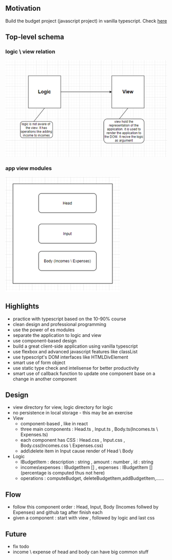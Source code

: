 <h2>Motivation</h2>
Build the budget project (javascript project) in vanilla typescript. Check <a href='https://www.youtube.com/watch?v=z4cYVYMJs80&list=PLT6u32ApxFVBRo-wCMmwdp2c66GscEDy6&index=1'>here</a>

<h2>Top-level schema</h2>

<h3>logic \ view relation</h3>

![Screenshot](./figs/top-level-schema.png)

<h3>app view modules</h3>

![Screenshot](./figs/app-modules.png)

<h2>Highlights</h2>
<ul>
<li>practice with typescript based on the 10-90% course</li>
<li>clean design and professional programming</li>
<li>use the power of es modules</li>
<li>separate the application to logic and view</li>
<li>use component-based design</li>
<li>build a great client-side application using vanilla typescript
</li>
<li>use flexbox and advanced javascript features like classList</li>
<li>use typescript's DOM interfaces like HTMLDivElement</li>
<li>smart use of form object</li>
<li>use static type check and intelisense for better productivity</li>
<li>smart use of callback function to update one component base on a change in another component</li>

</ul>

<h2>Design</h2>
<ul>
<li>view directory for view, logic directory for logic</li>
<li>no persistence in local storage - this may be an exercise</li>
<li>View
<ul>
<li>component-based , like in react</li>
<li>three main components : Head.ts , Input.ts , Body.ts(Incomes.ts \ Expenses.ts)</li>
<li>each component has CSS : Head.css , Input.css , Body.css(Incomes.css \ Expenses.css)</li>
<li>add\delete item in Input cause render of Head \ Body</li>
</ul>   
</li>
<li>Logic
<ul>
<li>IBudgetItem : description : string , amount : number , id : string</li>
<li>incomes\expenses : IBudgetItem [] , expenses : IBudgetItem [] (percentage is computed thus not here)</li>
<li>operations : computeBudget, deleteBudgetItem,addBudgetItem,......
</ul>
 </li>
</ul>

<h2>Flow</h2>
<ul>
<li>follow this component order :  Head, Input, Body (Incomes follwed by Expenses) and github tag after finish each</li>
<li>given a component : start with view , followed by logic and last css</li>
</ul>

<h2>Future</h2>
<ul>
<li>fix todo</li>
<li>income \ expense of head and body can have big common stuff</li>
</ul>

